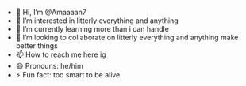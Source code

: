 - 👋 Hi, I’m @Amaaaan7
- 👀 I’m interested in litterly everything and anything 
- 🌱 I’m currently learning more than i can handle
- 💞️ I’m looking to collaborate on litterly everything and anything make better things
- 📫 How to reach me here ig
- 😄 Pronouns: he/him
- ⚡ Fun fact: too smart to be alive

